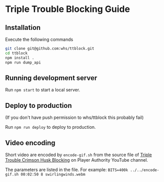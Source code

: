 # Triple Trouble Blocking Guide

## Installation

Execute the following commands

```sh
git clone git@github.com:whs/ttblock.git
cd ttblock
npm install .
npm run dump_api
```

## Running development server

Run `npm start` to start a local server.

## Deploy to production

(If you don't have push permission to whs/ttblock this probably fail)

Run `npm run deploy` to deploy to production.

## Video encoding

Short video are encoded by `encode-gif.sh` from the source file of [Triple Trouble Crimson Husk Blocking](https://www.youtube.com/watch?v=9VigaCUnxU0) on Player Authority YouTube channel.

The parameters are listed in the file. For example: `BITS=400k ../../encode-gif.sh 00:02:50 8 swirlingwinds.webm`
